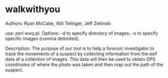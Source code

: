 walkwithyou
===========
Authors: Ryan McCabe, Will Tetinger, Jeff Zielinski

use: perl wwy.pl. Options: -d to specify directory of images. -s to specify specific images (comma delimited). 

Description:
The purpose of our tool is to help a forensic investigator to track the movements of a suspect by collecting information from the exif data of a collection of images. This data will then be used to obtain GPS coordinates of where the photo was taken and then map out the path of the suspect.
